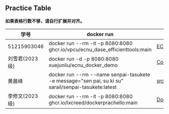 ## Practice Table

**如果表格行数不够，请自行扩展并对齐。**

| 学号         | docker run                                                                  | Repo                                                                         |
| ------------ | --------------------------------------------------------------------------- | ---------------------------------------------------------------------------- |
| 51215903046  | docker run --rm -it -p 8080:8080 ghcr.io/vpcu/ecnu_dase_efficienttools:main | [ECNU_DaSE_EfficientTools](https://github.com/VPCU/ECNU_DaSE_EfficientTools) |
| 刘雪君(2023级) | docker run -d -p 8080:8080 xuejunliu/ecnu_docker_demo | [Code](https://github.com/SnowKingLiu/ecnu_docker_demo) |
| 黄晨峰 | docker run --rm --name senpai-tasukete -e message="sen pai, su ki su" sarail/senpai-tasukete:latest | [src](https://github.com/sarailQAQ/EfficientToolsPractice) |
| 李修文(2023级) | docker run --rm -it -p 8080:8080 ghcr.io/lxcreed/dockerprachello:main | [DockerPracHello](https://github.com/lxcreed/DockerPracHello) |

